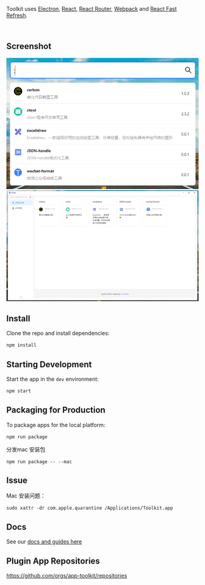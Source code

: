 <p>
  Toolkit uses <a href="https://electron.atom.io/">Electron</a>, <a href="https://facebook.github.io/react/">React</a>, <a href="https://github.com/reactjs/react-router">React Router</a>, <a href="https://webpack.js.org/">Webpack</a> and <a href="https://www.npmjs.com/package/react-refresh">React Fast Refresh</a>.
</p>

<br>

## Screenshot

![](./screen/screen-main.png)
![](./screen/screen-dashboard.png)

## Install

Clone the repo and install dependencies:

```bash
npm install
```

## Starting Development

Start the app in the `dev` environment:

```bash
npm start
```

## Packaging for Production

To package apps for the local platform:

```bash
npm run package
```

分发mac 安装包

```
npm run package -- --mac
```

## Issue

Mac 安装问题：

```
sudo xattr -dr com.apple.quarantine /Applications/Toolkit.app
```

## Docs

See our [docs and guides here]()

## Plugin App Repositories

https://github.com/orgs/app-toolkit/repositories
